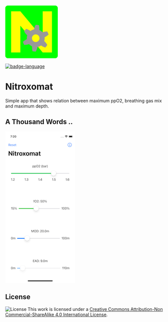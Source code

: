 ![Nitroxomat][Nitroxomat-logo]

[![badge-language]][swift.org]

# Nitroxomat

Simple app that shows relation between maximum ppO2, breathing gas mix
and maximum depth.


## A Thousand Words ..

![Nitroxomat Screenshot](images/screenshot-222x480.png "Nitroxomat Screenshot")


## License

![License](https://i.creativecommons.org/l/by-nc-sa/4.0/88x31.png)
This work is licensed under a [Creative Commons Attribution-Non Commercial-ShareAlike 4.0 International License](http://creativecommons.org/licenses/by-nc-sa/4.0/).

[Nitroxomat-logo]: https://raw.githubusercontent.com/borisboesler/Nitroxomat/main/ReadMeImages/Nitroxomat-logo.png

[swift.org]: https://swift.org/
[license]: http://creativecommons.org/licenses/by-nc-sa/4.0/


[badge-language]: https://img.shields.io/badge/Swift-4.x%20%7C%205.x-orange.svg?style=flat
